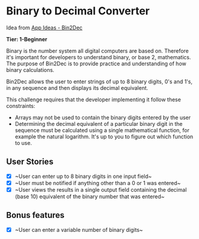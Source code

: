 # Binary to Decimal Converter

Idea from <a href='https://github.com/florinpop17/app-ideas/blob/master/Projects/1-Beginner/Bin2Dec-App.md'>App Ideas - Bin2Dec</a>

**Tier: 1-Beginner**

Binary is the number system all digital computers are based on. Therefore it's important for developers to understand binary, or base 2, mathematics. The purpose of Bin2Dec is to provide practice and understanding of how binary calculations.

Bin2Dec allows the user to enter strings of up to 8 binary digits, 0's and 1's, in any sequence and then displays its decimal equivalent.

This challenge requires that the developer implementing it follow these constraints:

-   Arrays may not be used to contain the binary digits entered by the user
-   Determining the decimal equivalent of a particular binary digit in the sequence must be calculated using a single mathematical function, for example the natural logarithm. It's up to you to figure out which function to use.

## User Stories

-   [x] ~User can enter up to 8 binary digits in one input field~
-   [x] ~User must be notified if anything other than a 0 or 1 was entered~
-   [x] ~User views the results in a single output field containing the decimal (base 10) equivalent of the binary number that was entered~

## Bonus features

-   [x] ~User can enter a variable number of binary digits~
